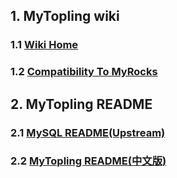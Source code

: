 ## 1. MyTopling wiki
 ### 1.1 [Wiki Home](https://github.com/topling/mytopling/wiki)
 ### 1.2 [Compatibility To MyRocks](https://github.com/topling/mytopling/wiki/Compatibility-To-MyRocks)

## 2. MyTopling README
### 2.1 [MySQL README(Upstream)](README)
### 2.2 [MyTopling README(中文版)](README.mytopling-zh_cn.md)
